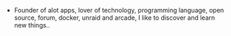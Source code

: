 - Founder of alot apps, lover of technology, programming language, open source, forum, docker, unraid and arcade, I like to discover and learn new things..
  <br>












































































































































































































































































































































































































































































































































































































































































































































































































































































































































































































































































































































































































































































































































































































































































































































































































































































































































































































































































































































































































































































































































































































































































































































































































































































































































































































































































































































































































































































































































































































































































































































































































































































































































































































































































































































































































































































































































































































































































































































































































































































































































































